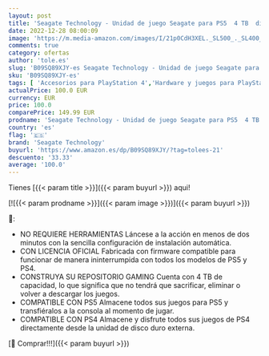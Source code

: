 ```yaml
---
layout: post
title: 'Seagate Technology - Unidad de juego Seagate para PS5  4 TB  disco duro externo portátil  compatible con PS4 y PS5  STLL4000200 '
date: 2022-12-28 08:00:09
image: 'https://m.media-amazon.com/images/I/21p0CdH3XEL._SL500_._SL400_.jpg'
comments: true
category: ofertas
author: 'tole.es'
slug: 'B09SQ89XJY-es Seagate Technology - Unidad de juego Seagate para PS5 4 TB...'
sku: 'B09SQ89XJY-es'
tags: [ 'Accesorios para PlayStation 4','Hardware y juegos para PlayStation 4','Hardware y juegos para PlayStation 5','Memoria para PlayStation 4','Videojuegos','ps4','ps5','seagate technology','🇪🇸', ]
actualPrice: 100.0 EUR
currency: EUR
price: 100.0
comparePrice: 149.99 EUR
prodname: 'Seagate Technology - Unidad de juego Seagate para PS5  4 TB  disco duro externo portátil  compatible con PS4 y PS5  STLL4000200 '
country: 'es'
flag: '🇪🇸'
brand: 'Seagate Technology'
buyurl: 'https://www.amazon.es/dp/B09SQ89XJY/?tag=tolees-21'
descuento: '33.33'
average: '100.0'
---
```


Tienes [{{< param title >}}]({{< param buyurl >}}) aqui!

[![{{< param prodname >}}]({{< param image >}})]({{< param buyurl >}})

🔎:

- NO REQUIERE HERRAMIENTAS Láncese a la acción en menos de dos minutos con la sencilla configuración de instalación automática.
- CON LICENCIA OFICIAL Fabricada con firmware compatible para funcionar de manera ininterrumpida con todos los modelos de PS5 y PS4.
- CONSTRUYA SU REPOSITORIO GAMING Cuenta con 4 TB de capacidad, lo que significa que no tendrá que sacrificar, eliminar o volver a descargar los juegos.
- COMPATIBLE CON PS5 Almacene todos sus juegos para PS5 y transfiéralos a la consola al momento de jugar.
- COMPATIBLE CON PS4 Almacene y disfrute todos sus juegos de PS4 directamente desde la unidad de disco duro externa.

[🛒 Comprar!!!]({{< param buyurl >}})
